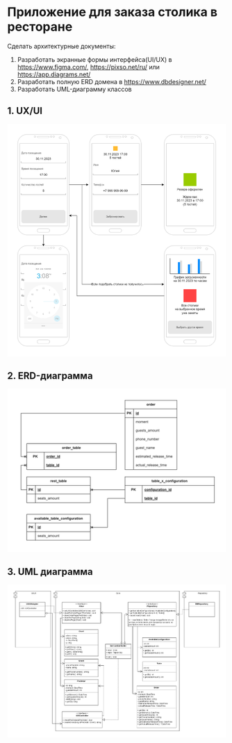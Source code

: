 # Приложение для заказа столика в ресторане 
Сделать архитектурные документы:
1) Разработать экранные формы интерфейса(UI/UX) в https://www.figma.com/, https://pixso.net/ru/ или https://app.diagrams.net/
2) Разработать полную ERD домена в https://www.dbdesigner.net/
3) Разработать UML-диаграмму классов
## 1. UX/UI
![UX/UI](UIUX.png "UX/UI")
## 2. ERD-диаграмма
![ERD-диаграмма](ERD.png "ERD-диаграмма")
## 3. UML диаграмма
![UML диаграмма](UML.png "UML диаграмма")